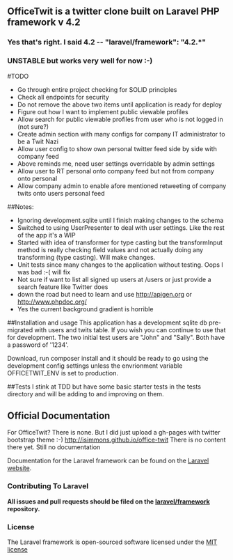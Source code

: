 ## OfficeTwit is a twitter clone built on Laravel PHP framework v 4.2
### Yes that's right. I said 4.2 -- "laravel/framework": "4.2.*" 
### UNSTABLE but works very well for now :-)

#TODO
* Go through entire project checking for SOLID principles
* Check all endpoints for security
* Do not remove the above two items until application is ready for deploy
* Figure out how I want to implement public viewable profiles
* Allow search for public viewable profiles from user who is not logged in (not sure?)
* Create admin section with many configs for company IT administrator to be a Twit Nazi
* Allow user config to show own personal twitter feed side by side with company feed
* Above reminds me, need user settings overridable by admin settings
* Allow user to RT personal onto company feed but not from company onto personal
* Allow company admin to enable afore mentioned retweeting of company twits onto users personal feed


##Notes:
* Ignoring development.sqlite until I finish making changes to the schema
* Switched to using UserPresenter to deal with user settings. Like the rest of the app it's a WIP
* Started with idea of transformer for type casting but the transformInput method is really checking field values and not actually doing any transforming (type casting). Will make changes.
* Unit tests since many changes to the application without testing. Oops I was bad :-( will fix 
* Not sure if want to list all signed up users at /users or just provide a search feature like Twitter does
* down the road but need to learn and use http://apigen.org or http://www.phpdoc.org/
* Yes the current background gradient is horrible

##Installation and usage
This application has a development sqlite db pre-migrated with users and twits table. If you wish you can continue to use that for development. The two initial test users are "John" and "Sally". Both have a password of '1234'.

Download, run composer install and it should be ready to go using the development config settings unless the envrionment variable OFFICETWIT_ENV is set to production.

##Tests
I stink at TDD but have some basic starter tests in the tests directory and will be adding to and improving on them. 

## Official Documentation
For OfficeTwit? There is none. But I did just upload a gh-pages with twitter bootstrap theme :-)
http://isimmons.github.io/office-twit
There is no content there yet. Still no documentation

Documentation for the Laravel framework can be found on the [Laravel website](http://laravel.com/docs).

### Contributing To Laravel

**All issues and pull requests should be filed on the [laravel/framework](http://github.com/laravel/framework) repository.**

### License

The Laravel framework is open-sourced software licensed under the [MIT license](http://opensource.org/licenses/MIT)
